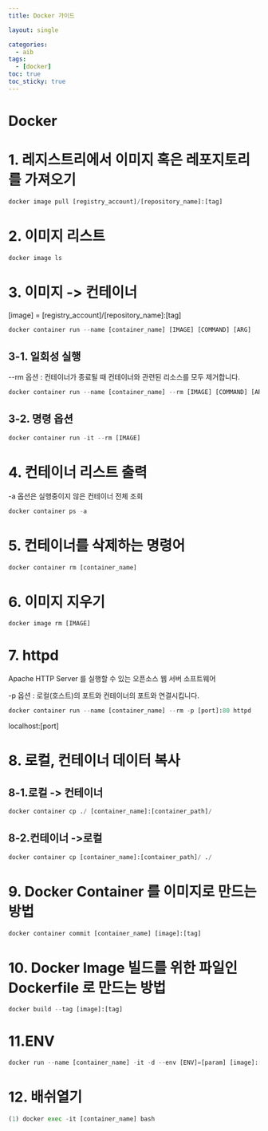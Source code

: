 ```yaml
---
title: Docker 가이드

layout: single

categories:
  - aib
tags:
  - [docker]
toc: true
toc_sticky: true
---
```

# Docker

# 1. 레지스트리에서 이미지 혹은 레포지토리를 가져오기


```python
docker image pull [registry_account]/[repository_name]:[tag]
```

# 2. 이미지 리스트


```python
docker image ls
```

# 3. 이미지 -> 컨테이너

[image] = [registry_account]/[repository_name]:[tag]


```python
docker container run --name [container_name] [IMAGE] [COMMAND] [ARG]
```

## 3-1. 일회성 실행 

--rm 옵션 : 컨테이너가 종료될 때 컨테이너와 관련된 리소스를 모두 제거합니다.


```python
docker container run --name [container_name] --rm [IMAGE] [COMMAND] [ARG]
```

## 3-2. 명령 옵션


```python
docker container run -it --rm [IMAGE]
```

# 4. 컨테이너 리스트 출력

-a 옵션은 실행중이지 않은 컨테이너 전체 조회


```python
docker container ps -a
```

# 5. 컨테이너를 삭제하는 명령어


```python
docker container rm [container_name]
```

# 6. 이미지 지우기


```python
docker image rm [IMAGE]
```

# 7. httpd

Apache HTTP Server 를 실행할 수 있는 오픈소스 웹 서버 소프트웨어

-p 옵션 : 로컬(호스트)의 포트와 컨테이너의 포트와 연결시킵니다.


```python
docker container run --name [container_name] --rm -p [port]:80 httpd
```

localhost:[port]

# 8. 로컬, 컨테이너 데이터 복사

## 8-1.로컬 -> 컨테이너


```python
docker container cp ./ [container_name]:[container_path]/
```

## 8-2.컨테이너 ->로컬


```python
docker container cp [container_name]:[container_path]/ ./
```

# 9. Docker Container 를 이미지로 만드는 방법


```python
docker container commit [container_name] [image]:[tag]
```

# 10. Docker Image 빌드를 위한 파일인 Dockerfile 로 만드는 방법


```python
docker build --tag [image]:[tag]
```

# 11.ENV


```python
docker run --name [container_name] -it -d --env [ENV]=[param] [image]:[tag]
```

# 12. 배쉬열기


```python
(1) docker exec -it [container_name] bash
```
